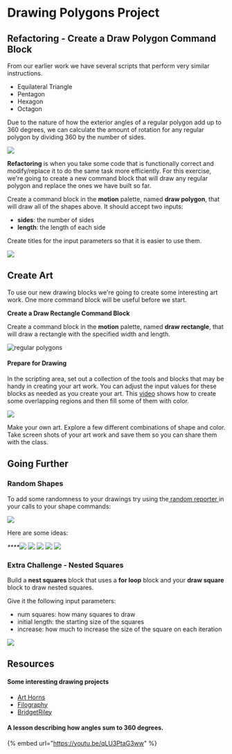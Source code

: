 # Drawing Polygons Project

## **Refactoring - Create a Draw Polygon Command Block**

From our earlier work we have several scripts that perform very similar instructions.

* Equilateral Triangle
* Pentagon
* Hexagon
* Octagon

Due to the nature of how the exterior angles of a regular polygon add up to 360 degrees, we can calculate the amount of rotation for any regular polygon by dividing 360 by the number of sides.

![](../.gitbook/assets/image%20%28307%29.png)

**Refactoring** is when you take some code that is functionally correct and modify/replace it to do the same task more efficiently. For this exercise, we're going to create a new command block that will draw any regular polygon and replace the ones we have built so far.

Create a command block in the **motion** palette, named **draw polygon**, that will draw all of the shapes above. It should accept two inputs:

* **sides**: the number of sides
* **length**: the length of each side

Create titles for the input parameters so that it is easier to use them.

![](../.gitbook/assets/image%20%28316%29.png)

## **Create Art**

To use our new drawing blocks we're going to create some interesting art work. One more command block will be useful before we start.

**Create a Draw Rectangle Command Block**

Create a command block in the **motion** palette, named **draw rectangle**, that will draw a rectangle with the specified width and length.

![regular polygons](https://github.com/hoc-labs/images/blob/main/draw-rect.png?raw=true)

#### Prepare for Drawing

In the scripting area, set out a collection of the tools and blocks that may be handy in creating your art work. You can adjust the input values for these blocks as needed as you create your art. This [video](https://www.youtube.com/embed/pthWazhu474?rel=0) shows how to create some overlapping regions and then fill some of them with color.

![](https://github.com/hoc-labs/images/blob/main/poly-video.png?raw=true)

Make your own art. Explore a few different combinations of shape and color. Take screen shots of your art work and save them so you can share them with the class.

## Going Further

### Random Shapes

To add some randomness to your drawings try using the[ random reporter ](random-block.md)in your calls to your shape commands:

![](../.gitbook/assets/image%20%28324%29.png)

Here are some ideas:

_\*\*\*\*_![](https://github.com/hoc-labs/images/blob/main/random-polys-2.png?raw=true) ![](https://github.com/hoc-labs/images/blob/main/random-polys-3.png?raw=true) ![](https://github.com/hoc-labs/images/blob/main/random-polys-4.png?raw=true) ![](https://github.com/hoc-labs/images/blob/main/just-reds.png?raw=true) ![](https://github.com/hoc-labs/images/blob/main/AbstractArtReflect.png?raw=true) 

### Extra Challenge - Nested Squares

Build a **nest squares** block that uses a **for loop** block and your **draw square** block to draw nested squares. 

Give it the following input parameters:

* num squares: how many squares to draw
* initial length: the starting size of the squares
* increase: how much to increase the size of the square on each iteration

![](https://github.com/hoc-labs/images/blob/main/concentric-squares.png?raw=true)

## Resources

#### Some interesting drawing projects

* [Art Horns](https://snap.berkeley.edu/snap/snap.html#present:Username=bh&ProjectName=art-horns&editMode&noRun)
* [Filography](https://snap.berkeley.edu/snap/snap.html#present:Username=xleroy&ProjectName=19-filography&editMode&noRun)
* [BridgetRiley](https://snap.berkeley.edu/snap/snap.html#present:Username=uoc_tpi&ProjectName=BridgetRiley_&editMode&noRun)

#### A lesson describing how angles sum to 360 degrees.

{% embed url="https://youtu.be/qLU3PtaG3ww" %}



